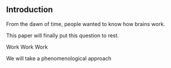 ## Introduction

From the dawn of time, people wanted to know how brains work. 

This paper will finally put this question to rest. 

Work Work Work 

We will take a phenomenological approach 
